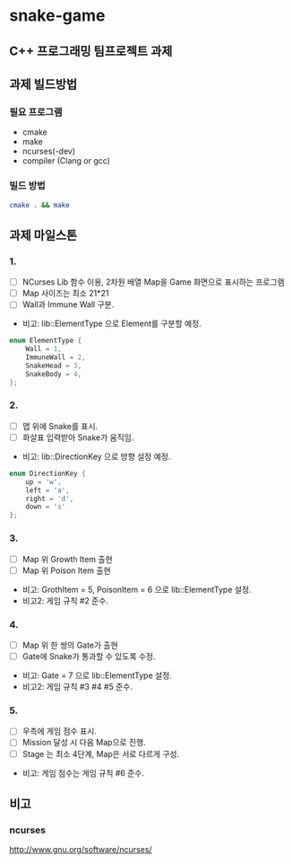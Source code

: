 # snake-game

## C++ 프로그래밍 팀프로젝트 과제

## 과제 빌드방법
### 필요 프로그램
- cmake
- make
- ncurses(-dev)
- compiler (Clang or gcc)
### 빌드 방법
```sh
cmake . && make
```

## 과제 마일스톤

### 1.
- [ ] NCurses Lib 함수 이용, 2차원 배열 Map을 Game 화면으로 표시하는 프로그램
- [ ] Map 사이즈는 최소 21*21
- [ ] Wall과 Immune Wall 구분.
- 비고: lib::ElementType 으로 Element를 구분할 예정.
```c++
enum ElementType {
    Wall = 1,
    ImmuneWall = 2,
    SnakeHead = 3,
    SnakeBody = 4,
};
```

### 2.
- [ ] 맵 위에 Snake를 표시.
- [ ] 화살표 입력받아 Snake가 움직임.
- 비고: lib::DirectionKey 으로 방향 설정 예정.
```c++
enum DirectionKey {
    up = 'w',
    left = 'a',
    right = 'd',
    down = 's'
};
```

### 3.
- [ ] Map 위 Growth Item 출현
- [ ] Map 위 Poison Item 출현

- 비고: GrothItem = 5, PoisonItem = 6 으로 lib::ElementType 설정.
- 비고2: 게임 규칙 #2 준수.

### 4.
- [ ] Map 위 한 쌍의 Gate가 출현
- [ ] Gate에 Snake가 통과할 수 있도록 수정.

- 비고: Gate = 7 으로 lib::ElementType 설정.
- 비고2: 게임 규칙 #3 #4 #5 준수.

### 5.
- [ ] 우측에 게임 점수 표시.
- [ ] Mission 달성 시 다음 Map으로 진행.
- [ ] Stage 는 최소 4단계, Map은 서로 다르게 구성.

- 비고: 게임 점수는 게임 규칙 #6 준수.

## 비고
### ncurses
http://www.gnu.org/software/ncurses/